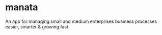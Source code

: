# manata
An app for managing small and medium enterprises business processes easier, smarter &amp;  growing fast.
